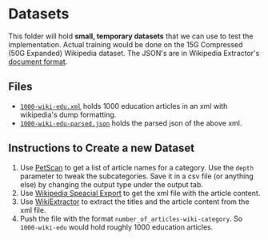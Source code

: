 # Datasets
This folder will hold **small, temporary datasets** that we can use to test the implementation. Actual training would be done on the 15G Compressed (50G Expanded) Wikipedia dataset. The JSON's are in Wikipedia Extractor's [document format](http://medialab.di.unipi.it/wiki/Document_Format).

## Files
 * [`1000-wiki-edu.xml`](1000-wiki-edu.xml) holds 1000 education articles in an xml with wikipedia's dump formatting.
 * [`1000-wiki-edu-parsed.json`](1000-wiki-edu-parsed.json) holds the parsed json of the above xml.
 

## Instructions to Create a new Dataset
 1. Use [PetScan](https://petscan.wmflabs.org/) to get a list of article names for a category. Use the `depth` parameter to tweak the subcategories. Save it in a csv file (or anything else) by changing the output type under the output tab.
 2. Use [Wikipedia Speacial Export](https://en.wikipedia.org/wiki/Special:Export) to get the xml file with the article content.
 3. Use [WikiExtractor](https://github.com/attardi/wikiextractor) to extract the titles and the article content from the xml file.  
 4. Push the file with the format `number_of_articles-wiki-category`. So `1000-wiki-edu` would hold roughly 1000 education articles.
